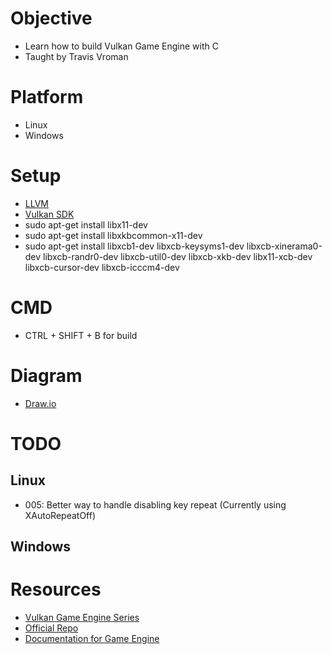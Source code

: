 # Objective
- Learn how to build Vulkan Game Engine with C
- Taught by Travis Vroman

# Platform
- Linux
- Windows

# Setup
- [LLVM](https://llvm.org/builds/)
- [Vulkan SDK](https://www.lunarg.com/vulkan-sdk/)
- sudo apt-get install libx11-dev
- sudo apt-get install libxkbcommon-x11-dev
- sudo apt-get install libxcb1-dev libxcb-keysyms1-dev libxcb-xinerama0-dev libxcb-randr0-dev libxcb-util0-dev libxcb-xkb-dev libx11-xcb-dev libxcb-cursor-dev libxcb-icccm4-dev

# CMD
- CTRL + SHIFT + B for build

# Diagram
- [Draw.io](https://drive.google.com/file/d/1LEIjHN8-n1zGgTx_hBYbLMd8pObOk-aq/view?usp=sharing)

# TODO
## Linux
- 005: Better way to handle disabling key repeat (Currently using XAutoRepeatOff)

## Windows

# Resources
- [Vulkan Game Engine Series](https://www.youtube.com/watch?v=dHPuU-DJoBM&list=PLv8Ddw9K0JPg1BEO-RS-0MYs423cvLVtj)
- [Official Repo](https://github.com/travisvroman/kohi/)
- [Documentation for Game Engine](https://kohiengine.com/docs/)
